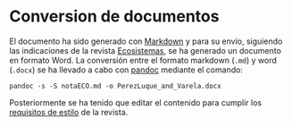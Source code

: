 # Conversion de documentos
El documento ha sido generado con [Markdown](http://en.wikipedia.org/wiki/Markdown) y para su envío, siguiendo las indicaciones de la revista [Ecosistemas](http://www.revistaecosistemas.net/), se ha generado un documento en formato Word. La conversión entre el formato markdown (`.md`) y word (`.docx`) se ha llevado a cabo con [pandoc](http://johnmacfarlane.net/pandoc/) mediante el comando: 

`pandoc -s -S notaECO.md -o PerezLuque_and_Varela.docx`

Posteriormente se ha tenido que editar el contenido para cumplir los [requisitos de estilo](http://www.revistaecosistemas.net/public/journals/1/docs/Normasparaautores_RevistaEcosistemas.pdf) de la revista. 
